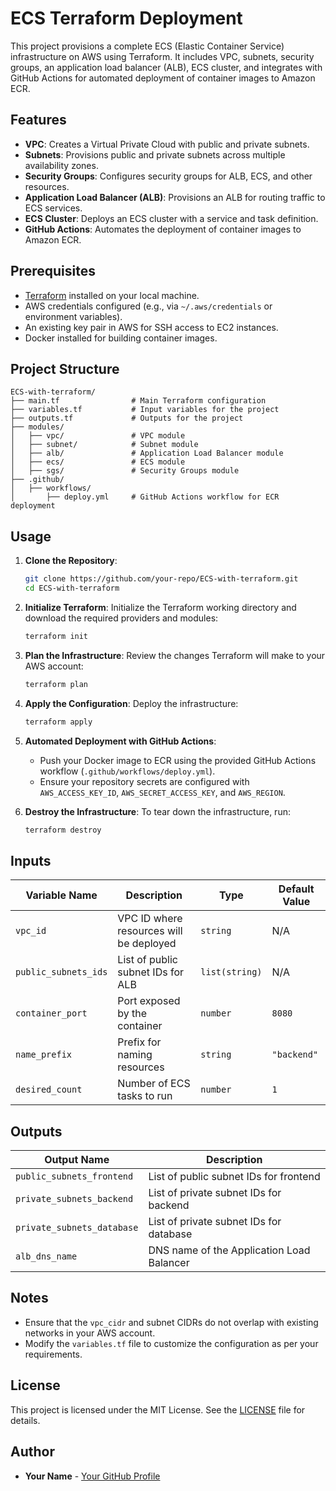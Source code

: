 # ECS Terraform Deployment

This project provisions a complete ECS (Elastic Container Service) infrastructure on AWS using Terraform. It includes VPC, subnets, security groups, an application load balancer (ALB), ECS cluster, and integrates with GitHub Actions for automated deployment of container images to Amazon ECR.

## Features

- **VPC**: Creates a Virtual Private Cloud with public and private subnets.
- **Subnets**: Provisions public and private subnets across multiple availability zones.
- **Security Groups**: Configures security groups for ALB, ECS, and other resources.
- **Application Load Balancer (ALB)**: Provisions an ALB for routing traffic to ECS services.
- **ECS Cluster**: Deploys an ECS cluster with a service and task definition.
- **GitHub Actions**: Automates the deployment of container images to Amazon ECR.

## Prerequisites

- [Terraform](https://www.terraform.io/downloads.html) installed on your local machine.
- AWS credentials configured (e.g., via `~/.aws/credentials` or environment variables).
- An existing key pair in AWS for SSH access to EC2 instances.
- Docker installed for building container images.

## Project Structure

```
ECS-with-terraform/
├── main.tf                # Main Terraform configuration
├── variables.tf           # Input variables for the project
├── outputs.tf             # Outputs for the project
├── modules/
│   ├── vpc/               # VPC module
│   ├── subnet/            # Subnet module
│   ├── alb/               # Application Load Balancer module
│   ├── ecs/               # ECS module
│   ├── sgs/               # Security Groups module
├── .github/
│   ├── workflows/
│       ├── deploy.yml     # GitHub Actions workflow for ECR deployment
```

## Usage

1. **Clone the Repository**:
   ```bash
   git clone https://github.com/your-repo/ECS-with-terraform.git
   cd ECS-with-terraform
   ```

2. **Initialize Terraform**:
   Initialize the Terraform working directory and download the required providers and modules:
   ```bash
   terraform init
   ```

3. **Plan the Infrastructure**:
   Review the changes Terraform will make to your AWS account:
   ```bash
   terraform plan
   ```

4. **Apply the Configuration**:
   Deploy the infrastructure:
   ```bash
   terraform apply
   ```

5. **Automated Deployment with GitHub Actions**:
   - Push your Docker image to ECR using the provided GitHub Actions workflow (`.github/workflows/deploy.yml`).
   - Ensure your repository secrets are configured with `AWS_ACCESS_KEY_ID`, `AWS_SECRET_ACCESS_KEY`, and `AWS_REGION`.

6. **Destroy the Infrastructure**:
   To tear down the infrastructure, run:
   ```bash
   terraform destroy
   ```

## Inputs

| Variable Name                  | Description                                      | Type         | Default Value                  |
|--------------------------------|--------------------------------------------------|--------------|--------------------------------|
| `vpc_id`                       | VPC ID where resources will be deployed         | `string`     | N/A                            |
| `public_subnets_ids`           | List of public subnet IDs for ALB               | `list(string)` | N/A                          |
| `container_port`               | Port exposed by the container                   | `number`     | `8080`                         |
| `name_prefix`                  | Prefix for naming resources                     | `string`     | `"backend"`                    |
| `desired_count`                | Number of ECS tasks to run                      | `number`     | `1`                            |

## Outputs

| Output Name                    | Description                                      |
|--------------------------------|--------------------------------------------------|
| `public_subnets_frontend`      | List of public subnet IDs for frontend           |
| `private_subnets_backend`      | List of private subnet IDs for backend           |
| `private_subnets_database`     | List of private subnet IDs for database          |
| `alb_dns_name`                 | DNS name of the Application Load Balancer        |

## Notes

- Ensure that the `vpc_cidr` and subnet CIDRs do not overlap with existing networks in your AWS account.
- Modify the `variables.tf` file to customize the configuration as per your requirements.

## License

This project is licensed under the MIT License. See the [LICENSE](LICENSE) file for details.

## Author

- **Your Name** - [Your GitHub Profile](https://github.com/your-profile)
